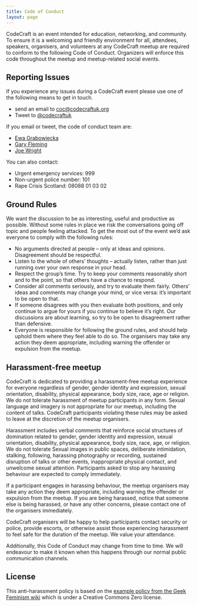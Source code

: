 ```yaml
---
title: Code of Conduct
layout: page
---
```


CodeCraft is an event intended for education, networking, and community. To ensure it is a welcoming and friendly environment for all, attendees, speakers, organisers, and volunteers at any CodeCraft meetup are required to conform to the following Code of Conduct. Organizers will enforce this code throughout the meetup and meetup-related social events.

## Reporting Issues

If you experience any issues during a CodeCraft event please use one of the following means to get in touch.

- send an email to <a href="mailto:coc@codecraftuk.org?Subject=CoC">coc@codecraftuk.org</a>
- Tweet to [@codecraftuk](https://twitter.com/codecraftuk)

If you email or tweet, the code of conduct team are:

- [Ewa Grabowiecka](https://twitter.com/lost_semicolon)
- [Gary Fleming](https://twitter.com/garyfleming)
- [Joe Wright](https://twitter.com/joe_jag) 

You can also contact:

- Urgent emergency services: 999
- Non-urgent police number: 101
- Rape Crisis Scotland: 08088 01 03 02

## Ground Rules

We want the discussion to be as interesting, useful and productive as possible. Without some rules in place we risk the conversations going off topic and people feeling attacked. To get the most out of the event we’d ask everyone to comply with the following rules:

* No arguments directed at people – only at ideas and opinions.  Disagreement should be respectful.
* Listen to the whole of others’ thoughts – actually listen, rather than just running over your own response in your head.
* Respect the group’s time.  Try to keep your comments reasonably short and to the point, so that others have a chance to respond.
* Consider all comments seriously, and try to evaluate them fairly.  Others’ ideas and comments may change your mind, or vice versa: it’s important to be open to that.
* If someone disagrees with you then evaluate both positions, and only continue to argue for yours if you continue to believe it’s right. Our discussions are about learning, so try to be open to disagreement rather than defensive.
* Everyone is responsible for following the ground rules, and should help uphold them where they feel able to do so. The organisers may take any action they deem appropriate, including warning the offender or expulsion from the meetup.

## Harassment-free meetup

CodeCraft is dedicated to providing a harassment-free meetup experience for everyone regardless of gender, gender identity and expression, sexual orientation, disability, physical appearance, body size, race, age or religion. We do not tolerate harassment of meetup participants in any form. Sexual language and imagery is not appropriate for our meetup, including the content of talks. CodeCraft participants violating these rules may be asked to leave at the discretion of the meetup organisers.

Harassment includes verbal comments that reinforce social structures of domination related to gender, gender identity and expression, sexual orientation, disability, physical appearance, body size, race, age, or religion. We do not tolerate Sexual images in public spaces, deliberate intimidation, stalking, following, harassing photography or recording, sustained disruption of talks or other events, inappropriate physical contact, and unwelcome sexual attention. Participants asked to stop any harassing behaviour are expected to comply immediately.

If a participant engages in harassing behaviour, the meetup organisers may take any action they deem appropriate, including warning the offender or expulsion from the meetup. If you are being harassed, notice that someone else is being harassed, or have any other concerns, please contact one of the organisers immediately.

CodeCraft organisers will be happy to help participants contact security or police, provide escorts, or otherwise assist those experiencing harassment to feel safe for the duration of the meetup. We value your attendance.

Additionally, this Code of Conduct may change from time to time. We will endeavour to make it known when this happens through our normal public communication channels.

## License
This anti-harassment policy is based on the [example policy from the Geek Feminism wiki](http://geekfeminism.wikia.com/wiki/Conference_anti-harassment/Policy) which is under a Creative Commons Zero license.
